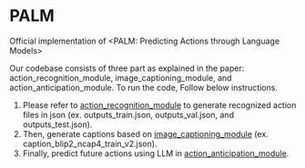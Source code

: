 # PALM
Official implementation of &lt;PALM: Predicting Actions through Language Models>

Our codebase consists of three part as explained in the paper: action_recognition_module, image_captioning_module, and action_anticipation_module.
To run the code, Follow below instructions.

1. Please refer to [action_recognition_module](action_recognition_module/) to generate recognized action files in json (ex. outputs_train.json, outputs_val.json, and outputs_test.json).
2. Then, generate captions based on [image_captioning_module](image_captioning_module/EGO4D-caption/) (ex. caption_blip2_ncap4_train_v2.json).
3. Finally, predict future actions using LLM in [action_anticipation_module](action_anticipation_module/).
